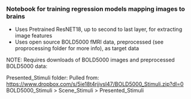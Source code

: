 ### Notebook for training regression models mapping images to brains

- Uses Pretrained ResNET18, up to second to last layer, for extracting image features
- Uses open source BOLD5000 fMRI data, preprocessed (see proprocessing folder for more info), as target data

NOTE: Requires downloads of BOLD5000 images and preprocessed BOLD5000 data:

Presented_Stimuli folder: Pulled from: https://www.dropbox.com/s/5ie18t4rjjvsl47/BOLD5000_Stimuli.zip?dl=0
BOLD5000_Stimuli > Scene_Stimuli > Presented_Stimuli